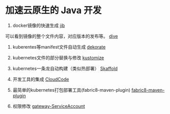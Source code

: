 # 加速云原生的 Java 开发

1. docker镜像的快速生成 [jib](./jib-docker-image-build-easy-way.md)

可以看到镜像的整个文件内容，对应版本的发布等。 [dive](./dive-docker-image.md)

1. kuberentes等manifest文件自动生成 [dekorate](dekorate-kubernetes-yaml-auto-creation.md)

3. kubernetes文件的部分替换与修改 [kustomize](kustomize-使用模版-简化书写yaml.md)

4. kubernetes一条龙自动构建（类似热部署） [Skaffold](Skaffold-简化本地开发kubernetes应用.md)

5. 开发工具的集成 [CloudCode](cloudCode运行Kubernetes应用.md)

6. 最简单的kubernetes打包部署工具(fabric8-maven-plugin) [fabric8-maven-plugin](fabric8-maven-pluing-cicd-easiest-way.md)

7. 权限修改 [gateway-ServiceAccount](./网关权限修改.yml)
